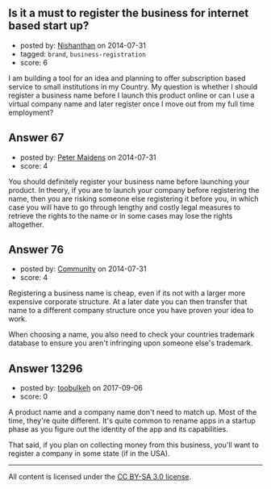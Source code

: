## Is it a must to register the business for internet based start up?

- posted by: [Nishanthan](https://stackexchange.com/users/2839852/nishanthan) on 2014-07-31
- tagged: `brand`, `business-registration`
- score: 6

I am building a tool for an idea and planning to offer subscription based service to small institutions in my Country. My question is whether I should register a business name before I launch this product online or can I use a virtual company name and later register once I move out from my full time employment?


## Answer 67

- posted by: [Peter Maidens](https://stackexchange.com/users/4637522/peter-maidens) on 2014-07-31
- score: 4

You should definitely register your business name before launching your product. In theory, if you are to launch your company before registering the name, then you are risking someone else registering it before you, in which case you will have to go through lengthy and costly legal measures to retrieve the rights to the name or in some cases may lose the rights altogether.


## Answer 76

- posted by: [Community](https://stackexchange.com/users/-1/community) on 2014-07-31
- score: 4

Registering a business name is cheap, even if its not with a larger more expensive corporate structure. At a later date you can then transfer that name to a different company structure once you have proven your idea to work.

When choosing a name, you also need to check your countries trademark database to ensure you aren't infringing upon someone else's trademark.


## Answer 13296

- posted by: [toobulkeh](https://stackexchange.com/users/1462218/toobulkeh) on 2017-09-06
- score: 0

A product name and a company name don't need to match up. Most of the time, they're quite different. It's quite common to rename apps in a startup phase as you figure out the identity of the app and its capabilities.

That said, if you plan on collecting money from this business, you'll want to register a company in some state (if in the USA).



---

All content is licensed under the [CC BY-SA 3.0 license](https://creativecommons.org/licenses/by-sa/3.0/).
